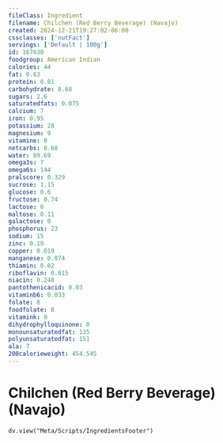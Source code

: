 ```yaml
---
fileClass: Ingredient
filename: Chilchen (Red Berry Beverage) (Navajo)
created: 2024-12-21T19:27:02-06:00
cssclasses: ['nutFact']
servings: ['Default | 100g']
id: 167630
foodgroup: American Indian
calories: 44
fat: 0.63
protein: 0.81
carbohydrate: 8.68
sugars: 2.6
saturatedfats: 0.075
calcium: 7
iron: 0.95
potassium: 28
magnesium: 9
vitamine: 0
netcarbs: 8.68
water: 89.69
omega3s: 7
omega6s: 144
pralscore: 0.329
sucrose: 1.15
glucose: 0.6
fructose: 0.74
lactose: 0
maltose: 0.11
galactose: 0
phosphorus: 23
sodium: 15
zinc: 0.19
copper: 0.019
manganese: 0.074
thiamin: 0.02
riboflavin: 0.015
niacin: 0.248
pantothenicacid: 0.03
vitaminb6: 0.033
folate: 8
foodfolate: 8
vitamink: 0
dihydrophylloquinone: 0
monounsaturatedfat: 135
polyunsaturatedfat: 151
ala: 7
200calorieweight: 454.545
---
```


# Chilchen (Red Berry Beverage) (Navajo)

```dataviewjs
dv.view("Meta/Scripts/IngredientsFooter")
```